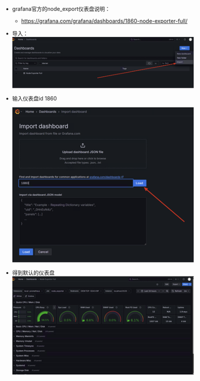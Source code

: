 
- grafana官方的node_export仪表盘说明：
	- https://grafana.com/grafana/dashboards/1860-node-exporter-full/

- 导入：
![](assets/Pasted%20image%2020250724120736.png)

- 输入仪表盘id 1860
  
  ![](assets/Pasted%20image%2020250724120816.png)
- 得到默认的仪表盘
![](assets/Pasted%20image%2020250724120923.png)